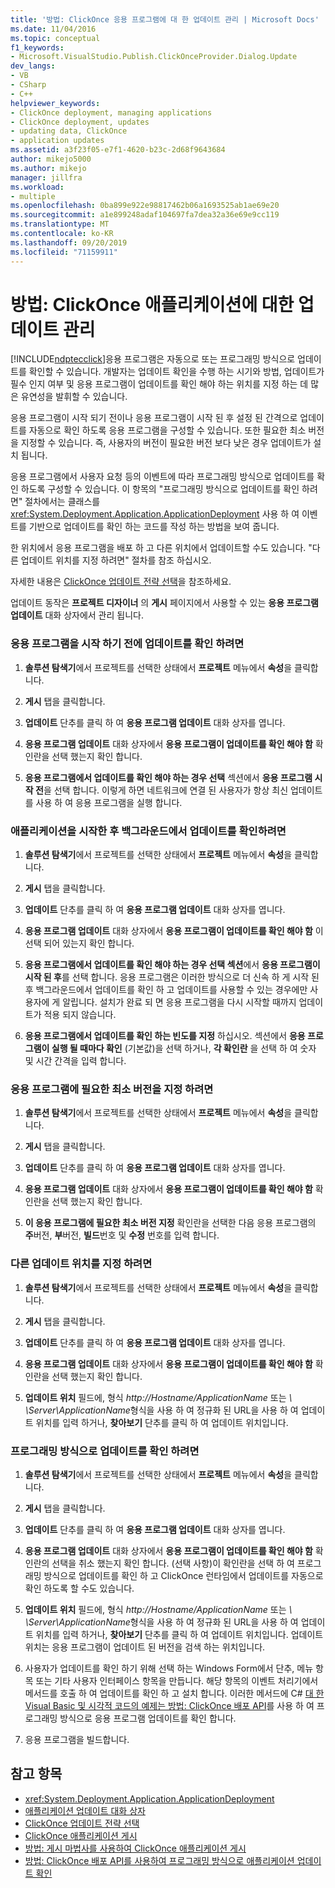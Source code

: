 ```yaml
---
title: '방법: ClickOnce 응용 프로그램에 대 한 업데이트 관리 | Microsoft Docs'
ms.date: 11/04/2016
ms.topic: conceptual
f1_keywords:
- Microsoft.VisualStudio.Publish.ClickOnceProvider.Dialog.Update
dev_langs:
- VB
- CSharp
- C++
helpviewer_keywords:
- ClickOnce deployment, managing applications
- ClickOnce deployment, updates
- updating data, ClickOnce
- application updates
ms.assetid: a3f23f05-e7f1-4620-b23c-2d68f9643684
author: mikejo5000
ms.author: mikejo
manager: jillfra
ms.workload:
- multiple
ms.openlocfilehash: 0ba899e922e98817462b06a1693525ab1ae69e20
ms.sourcegitcommit: a1e899248adaf104697fa7dea32a36e69e9cc119
ms.translationtype: MT
ms.contentlocale: ko-KR
ms.lasthandoff: 09/20/2019
ms.locfileid: "71159911"
---
```

# <a name="how-to-manage-updates-for-a-clickonce-application"></a>방법: ClickOnce 애플리케이션에 대한 업데이트 관리
[!INCLUDE[ndptecclick](../deployment/includes/ndptecclick_md.md)]응용 프로그램은 자동으로 또는 프로그래밍 방식으로 업데이트를 확인할 수 있습니다. 개발자는 업데이트 확인을 수행 하는 시기와 방법, 업데이트가 필수 인지 여부 및 응용 프로그램이 업데이트를 확인 해야 하는 위치를 지정 하는 데 많은 유연성을 발휘할 수 있습니다.

 응용 프로그램이 시작 되기 전이나 응용 프로그램이 시작 된 후 설정 된 간격으로 업데이트를 자동으로 확인 하도록 응용 프로그램을 구성할 수 있습니다. 또한 필요한 최소 버전을 지정할 수 있습니다. 즉, 사용자의 버전이 필요한 버전 보다 낮은 경우 업데이트가 설치 됩니다.

 응용 프로그램에서 사용자 요청 등의 이벤트에 따라 프로그래밍 방식으로 업데이트를 확인 하도록 구성할 수 있습니다. 이 항목의 "프로그래밍 방식으로 업데이트를 확인 하려면" 절차에서는 클래스를 <xref:System.Deployment.Application.ApplicationDeployment> 사용 하 여 이벤트를 기반으로 업데이트를 확인 하는 코드를 작성 하는 방법을 보여 줍니다.

 한 위치에서 응용 프로그램을 배포 하 고 다른 위치에서 업데이트할 수도 있습니다. "다른 업데이트 위치를 지정 하려면" 절차를 참조 하십시오.

 자세한 내용은 [ClickOnce 업데이트 전략 선택](../deployment/choosing-a-clickonce-update-strategy.md)을 참조하세요.

 업데이트 동작은 **프로젝트 디자이너** 의 **게시** 페이지에서 사용할 수 있는 **응용 프로그램 업데이트** 대화 상자에서 관리 됩니다.

### <a name="to-check-for-updates-before-the-application-starts"></a>응용 프로그램을 시작 하기 전에 업데이트를 확인 하려면

1. **솔루션 탐색기**에서 프로젝트를 선택한 상태에서 **프로젝트** 메뉴에서 **속성**을 클릭합니다.

2. **게시** 탭을 클릭합니다.

3. **업데이트** 단추를 클릭 하 여 **응용 프로그램 업데이트** 대화 상자를 엽니다.

4. **응용 프로그램 업데이트** 대화 상자에서 **응용 프로그램이 업데이트를 확인 해야 함** 확인란을 선택 했는지 확인 합니다.

5. **응용 프로그램에서 업데이트를 확인 해야 하는 경우 선택** 섹션에서 **응용 프로그램 시작 전**을 선택 합니다. 이렇게 하면 네트워크에 연결 된 사용자가 항상 최신 업데이트를 사용 하 여 응용 프로그램을 실행 합니다.

### <a name="to-check-for-updates-in-the-background-after-the-application-starts"></a>애플리케이션을 시작한 후 백그라운드에서 업데이트를 확인하려면

1. **솔루션 탐색기**에서 프로젝트를 선택한 상태에서 **프로젝트** 메뉴에서 **속성**을 클릭합니다.

2. **게시** 탭을 클릭합니다.

3. **업데이트** 단추를 클릭 하 여 **응용 프로그램 업데이트** 대화 상자를 엽니다.

4. **응용 프로그램 업데이트** 대화 상자에서 **응용 프로그램이 업데이트를 확인 해야 함** 이 선택 되어 있는지 확인 합니다.

5. **응용 프로그램에서 업데이트를 확인 해야 하는 경우 선택 섹션**에서 **응용 프로그램이 시작 된 후**를 선택 합니다. 응용 프로그램은 이러한 방식으로 더 신속 하 게 시작 된 후 백그라운드에서 업데이트를 확인 하 고 업데이트를 사용할 수 있는 경우에만 사용자에 게 알립니다. 설치가 완료 되 면 응용 프로그램을 다시 시작할 때까지 업데이트가 적용 되지 않습니다.

6. **응용 프로그램에서 업데이트를 확인 하는 빈도를 지정** 하십시오. 섹션에서 **응용 프로그램이 실행 될 때마다 확인** (기본값)을 선택 하거나, **각 확인란** 을 선택 하 여 숫자 및 시간 간격을 입력 합니다.

### <a name="to-specify-a-minimum-required-version-for-the-application"></a>응용 프로그램에 필요한 최소 버전을 지정 하려면

1. **솔루션 탐색기**에서 프로젝트를 선택한 상태에서 **프로젝트** 메뉴에서 **속성**을 클릭합니다.

2. **게시** 탭을 클릭합니다.

3. **업데이트** 단추를 클릭 하 여 **응용 프로그램 업데이트** 대화 상자를 엽니다.

4. **응용 프로그램 업데이트** 대화 상자에서 **응용 프로그램이 업데이트를 확인 해야 함** 확인란을 선택 했는지 확인 합니다.

5. **이 응용 프로그램에 필요한 최소 버전 지정** 확인란을 선택한 다음 응용 프로그램의 **주**버전, **부**버전, **빌드**번호 및 **수정** 번호를 입력 합니다.

### <a name="to-specify-a-different-update-location"></a>다른 업데이트 위치를 지정 하려면

1. **솔루션 탐색기**에서 프로젝트를 선택한 상태에서 **프로젝트** 메뉴에서 **속성**을 클릭합니다.

2. **게시** 탭을 클릭합니다.

3. **업데이트** 단추를 클릭 하 여 **응용 프로그램 업데이트** 대화 상자를 엽니다.

4. **응용 프로그램 업데이트** 대화 상자에서 **응용 프로그램이 업데이트를 확인 해야 함** 확인란을 선택 했는지 확인 합니다.

5. **업데이트 위치** 필드에, 형식 *http://Hostname/ApplicationName* 또는  *\\ \Server\ApplicationName*형식을 사용 하 여 정규화 된 URL을 사용 하 여 업데이트 위치를 입력 하거나, **찾아보기** 단추를 클릭 하 여 업데이트 위치입니다.

### <a name="to-check-for-updates-programmatically"></a>프로그래밍 방식으로 업데이트를 확인 하려면

1. **솔루션 탐색기**에서 프로젝트를 선택한 상태에서 **프로젝트** 메뉴에서 **속성**을 클릭합니다.

2. **게시** 탭을 클릭합니다.

3. **업데이트** 단추를 클릭 하 여 **응용 프로그램 업데이트** 대화 상자를 엽니다.

4. **응용 프로그램 업데이트** 대화 상자에서 **응용 프로그램이 업데이트를 확인 해야 함** 확인란의 선택을 취소 했는지 확인 합니다. (선택 사항)이 확인란을 선택 하 여 프로그래밍 방식으로 업데이트를 확인 하 고 ClickOnce 런타임에서 업데이트를 자동으로 확인 하도록 할 수도 있습니다.

5. **업데이트 위치** 필드에, 형식 *http://Hostname/ApplicationName* 또는  *\\ \Server\ApplicationName*형식을 사용 하 여 정규화 된 URL을 사용 하 여 업데이트 위치를 입력 하거나, **찾아보기** 단추를 클릭 하 여 업데이트 위치입니다. 업데이트 위치는 응용 프로그램이 업데이트 된 버전을 검색 하는 위치입니다.

6. 사용자가 업데이트를 확인 하기 위해 선택 하는 Windows Form에서 단추, 메뉴 항목 또는 기타 사용자 인터페이스 항목을 만듭니다. 해당 항목의 이벤트 처리기에서 메서드를 호출 하 여 업데이트를 확인 하 고 설치 합니다. 이러한 메서드에 C# [대 한 Visual Basic 및 시각적 코드의 예제는 방법: ClickOnce 배포 API](../deployment/how-to-check-for-application-updates-programmatically-using-the-clickonce-deployment-api.md)를 사용 하 여 프로그래밍 방식으로 응용 프로그램 업데이트를 확인 합니다.

7. 응용 프로그램을 빌드합니다.

## <a name="see-also"></a>참고 항목
- <xref:System.Deployment.Application.ApplicationDeployment>
- [애플리케이션 업데이트 대화 상자](/previous-versions/visualstudio/visual-studio-2010/axw1fa38(v=vs.100))
- [ClickOnce 업데이트 전략 선택](../deployment/choosing-a-clickonce-update-strategy.md)
- [ClickOnce 애플리케이션 게시](../deployment/publishing-clickonce-applications.md)
- [방법: 게시 마법사를 사용하여 ClickOnce 애플리케이션 게시](../deployment/how-to-publish-a-clickonce-application-using-the-publish-wizard.md)
- [방법: ClickOnce 배포 API를 사용하여 프로그래밍 방식으로 애플리케이션 업데이트 확인](../deployment/how-to-check-for-application-updates-programmatically-using-the-clickonce-deployment-api.md)
